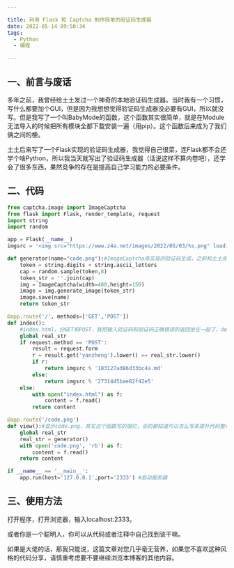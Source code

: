 ```yaml
---

title: 利用 Flask 和 Captcha 制作简单的验证码生成器
date: 2022-05-14 09:50:34
tags: 
  - Python
  - 编程

---
```


## 一、前言与废话

多年之前，我曾经给土土发过一个神奇的本地验证码生成器。当时我有一个习惯，写什么都要加个GUI，但是因为我想想觉得验证码生成器没必要有GUI，所以就没写。但是我写了一个叫BabyMode的函数，这个函数其实很简单，就是在Module无法导入的时候把所有模块全都下载安装一遍（用pip）。这个函数后来成为了我们俩之间的梗。
<!--more-->
土土后来写了一个Flask实现的验证码生成器，我觉得自己很菜，连Flask都不会还学个啥Python，所以我当天就写出了验证码生成器（话说这样不算内卷吧），还学会了很多东西，果然竞争的存在是提高自己学习能力的必要条件。

## 二、代码

```python
from captcha.image import ImageCaptcha
from flask import Flask, render_template, request
import string
import random

app = Flask(__name__)
imgsrc = '<img src="https://www.z4a.net/images/2022/05/03/%s.png" loading="eager" border="0">'

def generator(name="code.png"):#ImageCaptcha库实现的验证码生成，之前和土土用的是我自己写的算法，回头看看不堪入目
    token = string.digits + string.ascii_letters
    cap = random.sample(token,8)
    token_str = ''.join(cap)
    img = ImageCaptcha(width=400,height=150)
    image = img.generate_image(token_str)
    image.save(name)
    return token_str

@app.route('/', methods=['GET','POST'])
def index():
  	#index.html，分GET和POST，我把输入验证码和验证码正确错误的返回坐在一起了，debug的时候只需要重新进入网页就可以重新开始测试
    global real_str
    if request.method == 'POST':
        result = request.form
        r = result.get('yanzheng').lower() == real_str.lower()
        if r:
            return imgsrc % '183127ad86d33bc4a.md'
        else:
            return imgsrc % '2731445bae82f42e5'
    else:
        with open("index.html") as f:
            content = f.read()
        return content

@app.route('/code.png')
def view():#显示code.png，其实这个函数写的很烂，会的都知道可以怎么写来提升代码整体质量
    global real_str
    real_str = generator()
    with open('code.png', 'rb') as f:
        content = f.read()
    return content

if __name__ == '__main__':
    app.run(host='127.0.0.1',port='2333') #启动服务器
```

## 三、使用方法

打开程序，打开浏览器，输入localhost:2333。

或者你是一个聪明人，你可以从代码或者注释中自己找到该干嘛。

如果是大佬的话，那我只能说，这篇文章对您几乎毫无营养，如果您不喜欢这种风格的代码分享，请慎重考虑要不要继续浏览本博客的其他内容。